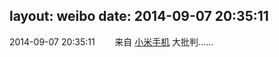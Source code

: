 layout: weibo
date: 2014-09-07 20:35:11
---
2014-09-07 20:35:11  &nbsp;&nbsp;&nbsp;&nbsp;&nbsp;&nbsp; 来自 <a href="http://app.weibo.com/t/feed/22zMnn" rel="nofollow">小米手机</a>
大批判…… ​​​
